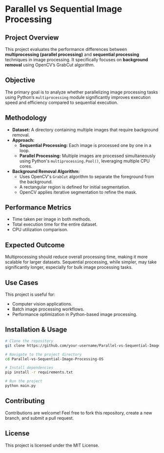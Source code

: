 # Parallel vs Sequential Image Processing

## Project Overview
This project evaluates the performance differences between **multiprocessing (parallel processing)** and **sequential processing** techniques in image processing. It specifically focuses on **background removal** using OpenCV’s GrabCut algorithm.

## Objective
The primary goal is to analyze whether parallelizing image processing tasks using Python’s `multiprocessing` module significantly improves execution speed and efficiency compared to sequential execution.

## Methodology

- **Dataset:** A directory containing multiple images that require background removal.
- **Approach:**
  - **Sequential Processing:** Each image is processed one by one in a loop.
  - **Parallel Processing:** Multiple images are processed simultaneously using Python's `multiprocessing.Pool()`, leveraging multiple CPU cores.
- **Background Removal Algorithm:**
  - Uses OpenCV's `GrabCut` algorithm to separate the foreground from the background.
  - A rectangular region is defined for initial segmentation.
  - OpenCV applies iterative segmentation to refine the mask.

## Performance Metrics
- Time taken per image in both methods.
- Total execution time for the entire dataset.
- CPU utilization comparison.

## Expected Outcome
Multiprocessing should reduce overall processing time, making it more scalable for larger datasets. Sequential processing, while simpler, may take significantly longer, especially for bulk image processing tasks.

## Use Cases
This project is useful for:
- Computer vision applications.
- Batch image processing workflows.
- Performance optimization in Python-based image processing.

## Installation & Usage
```sh
# Clone the repository
git clone https://github.com/your-username/Parallel-vs-Sequential-Image-Processing-OS.git

# Navigate to the project directory
cd Parallel-vs-Sequential-Image-Processing-OS

# Install dependencies
pip install -r requirements.txt

# Run the project
python main.py
```

## Contributing
Contributions are welcome! Feel free to fork this repository, create a new branch, and submit a pull request.

## License
This project is licensed under the MIT License.
